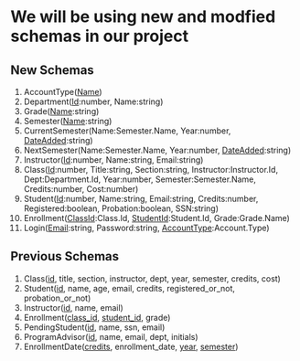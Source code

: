 # We will be using new and modfied schemas in our project

## New Schemas
1. AccountType(<ins>Name</ins>)
2. Department(<ins>Id</ins>:number, Name:string)
3. Grade(<ins>Name</ins>:string)
4. Semester(<ins>Name</ins>:string)
5. CurrentSemester(Name:Semester.Name, Year:number, <ins>DateAdded</ins>:string)
6. NextSemester(Name:Semester.Name, Year:number, <ins>DateAdded</ins>:string)
7. Instructor(<ins>Id</ins>:number, Name:string, Email:string)
8. Class(<ins>Id</ins>:number, Title:string, Section:string, Instructor:Instructor.Id, Dept:Department.Id, Year:number, Semester:Semester.Name, Credits:number, Cost:number)
9. Student(<ins>Id</ins>:number, Name:string, Email:string, Credits:number, Registered:boolean, Probation:boolean, SSN:string)
10. Enrollment(<ins>ClassId</ins>:Class.Id, <ins>StudentId</ins>:Student.Id, Grade:Grade.Name)
11. Login(<ins>Email</ins>:string, Password:string, <ins>AccountType</ins>:Account.Type)

## Previous Schemas
1. Class(<ins>id</ins>, title, section, instructor, dept, year, semester, credits, cost)
2. Student(<ins>id</ins>, name, age, email, credits, registered_or_not, probation_or_not)
3. Instructor(<ins>id</ins>, name, email)
4. Enrollment(<ins>class_id</ins>, <ins>student_id</ins>, grade)
5. PendingStudent(<ins>id</ins>, name, ssn, email)
6. ProgramAdvisor(<ins>id</ins>, name, email, dept, initials)
7. EnrollmentDate(<ins>credits</ins>, enrollment_date, <ins>year</ins>, <ins>semester</ins>)